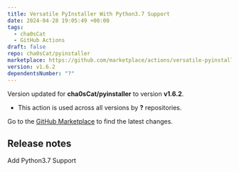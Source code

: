 ```yaml
---
title: Versatile PyInstaller With Python3.7 Support
date: 2024-04-28 19:05:49 +00:00
tags:
  - cha0sCat
  - GitHub Actions
draft: false
repo: cha0sCat/pyinstaller
marketplace: https://github.com/marketplace/actions/versatile-pyinstaller-with-python3-7-support
version: v1.6.2
dependentsNumber: "?"
---
```



Version updated for **cha0sCat/pyinstaller** to version **v1.6.2**.
- This action is used across all versions by **?** repositories.

Go to the [GitHub Marketplace](https://github.com/marketplace/actions/versatile-pyinstaller-with-python3-7-support) to find the latest changes.

## Release notes

Add Python3.7 Support
